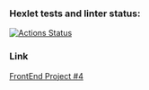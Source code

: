### Hexlet tests and linter status:
[![Actions Status](https://github.com/steshkof/frontend-project-12/workflows/hexlet-check/badge.svg)](https://github.com/steshkof/frontend-project-12/actions)

### Link
[FrontEnd Project #4](https://frontend-project-12-production-0714.up.railway.app/)